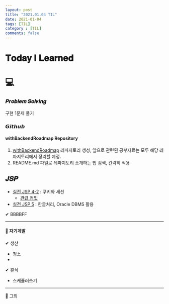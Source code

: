 ```yaml
---
layout: post
title: "2021.01.04 TIL"
date: 2021-01-04
tags: [TIL]
category : [TIL]
comments: false
---
```


# 𝐓𝐨𝐝𝐚𝐲 𝐈 𝐋𝐞𝐚𝐫𝐧𝐞𝐝

# 💻  

### 𝑷𝒓𝒐𝒃𝒍𝒆𝒎 𝑺𝒐𝒍𝒗𝒊𝒏𝒈
구현 1문제 풀기  

### 𝙂𝙞𝙩𝙝𝙪𝙗
#### withBackendRoadmap Repository
1) [withBackendRoadmap](https://github.com/JooMal/withBackendRoadmap) 레파지토리 생성, 앞으로 관련된 공부자료는 모두 해당 레파지토리에서 정리할 예정.  
2) README.md 파일로 레파지토리 소개하는 법 검색, 간략히 적용    

## 𝑱𝑺𝑷
- [실전 JSP 4-2](https://joomal.github.io//210104jsp/) : 쿠키와 세션
  - [관련 커밋](https://github.com/JooMal/withBackendRoadmap/tree/main/JSP/SessionAndCookie)
- [실전 JSP 5](https://joomal.github.io//210104jsp2/) : 한글처리, Oracle DBMS 활용

✔ BBBBFF



---

#### 💎 자기계발

✔ 생산
- 청소
-

✔ 휴식
- 스케쥴러쓰기

---

💎 그외
